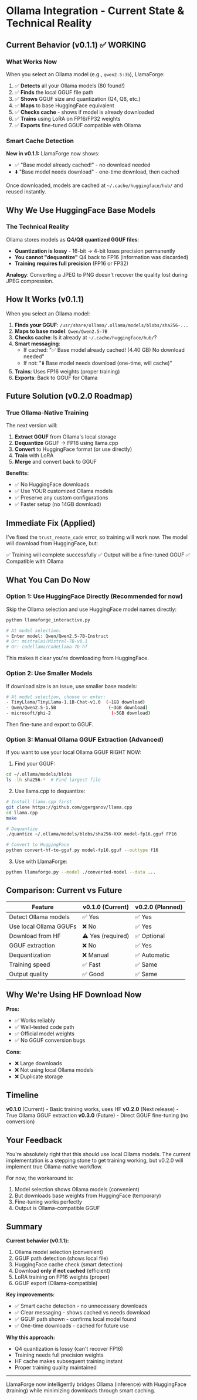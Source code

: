 # Ollama Integration - Current State & Technical Reality

## Current Behavior (v0.1.1) ✅ WORKING

### What Works Now

When you select an Ollama model (e.g., `qwen2.5:3b`), LlamaForge:

1. ✅ **Detects** all your Ollama models (80 found!)
2. ✅ **Finds** the local GGUF file path
3. ✅ **Shows** GGUF size and quantization (Q4, Q8, etc.)
4. ✅ **Maps** to base HuggingFace equivalent
5. ✅ **Checks cache** - shows if model is already downloaded
6. ✅ **Trains** using LoRA on FP16/FP32 weights
7. ✅ **Exports** fine-tuned GGUF compatible with Ollama

### Smart Cache Detection

**New in v0.1.1:** LlamaForge now shows:
- ✅ "Base model already cached!" - no download needed
- ⬇️ "Base model needs download" - one-time download, then cached

Once downloaded, models are cached at `~/.cache/huggingface/hub/` and reused instantly.

## Why We Use HuggingFace Base Models

### The Technical Reality

Ollama stores models as **Q4/Q8 quantized GGUF files**:
- **Quantization is lossy** - 16-bit → 4-bit loses precision permanently
- **You cannot "dequantize"** Q4 back to FP16 (information was discarded)
- **Training requires full precision** (FP16 or FP32)

**Analogy**: Converting a JPEG to PNG doesn't recover the quality lost during JPEG compression.

## How It Works (v0.1.1)

When you select an Ollama model:
1. **Finds your GGUF**: `/usr/share/ollama/.ollama/models/blobs/sha256-...`
2. **Maps to base model**: `Qwen/Qwen2.5-7B`
3. **Checks cache**: Is it already at `~/.cache/huggingface/hub/`?
4. **Smart messaging**:
   - If cached: "✅ Base model already cached! (4.40 GB) No download needed"
   - If not: "⬇️ Base model needs download (one-time, will cache)"
5. **Trains**: Uses FP16 weights (proper training)
6. **Exports**: Back to GGUF for Ollama

## Future Solution (v0.2.0 Roadmap)

### True Ollama-Native Training

The next version will:

1. **Extract GGUF** from Ollama's local storage
2. **Dequantize** GGUF → FP16 using llama.cpp
3. **Convert** to HuggingFace format (or use directly)
4. **Train** with LoRA
5. **Merge** and convert back to GGUF

**Benefits:**
- ✅ No HuggingFace downloads
- ✅ Use YOUR customized Ollama models
- ✅ Preserve any custom configurations
- ✅ Faster setup (no 14GB download)

## Immediate Fix (Applied)

I've fixed the `trust_remote_code` error, so training will work now. The model will download from HuggingFace, but:

✅ Training will complete successfully
✅ Output will be a fine-tuned GGUF
✅ Compatible with Ollama

## What You Can Do Now

### Option 1: Use HuggingFace Directly (Recommended for now)

Skip the Ollama selection and use HuggingFace model names directly:

```bash
python llamaforge_interactive.py

# At model selection:
> Enter model: Qwen/Qwen2.5-7B-Instruct
# Or: mistralai/Mistral-7B-v0.1
# Or: codellama/CodeLlama-7b-hf
```

This makes it clear you're downloading from HuggingFace.

### Option 2: Use Smaller Models

If download size is an issue, use smaller base models:

```bash
# At model selection, choose or enter:
- TinyLlama/TinyLlama-1.1B-Chat-v1.0  (~1GB download)
- Qwen/Qwen2.5-1.5B                    (~3GB download)
- microsoft/phi-2                       (~5GB download)
```

Then fine-tune and export to GGUF.

### Option 3: Manual Ollama GGUF Extraction (Advanced)

If you want to use your local Ollama GGUF RIGHT NOW:

1. Find your GGUF:
```bash
cd ~/.ollama/models/blobs
ls -lh sha256-*  # Find largest file
```

2. Use llama.cpp to dequantize:
```bash
# Install llama.cpp first
git clone https://github.com/ggerganov/llama.cpp
cd llama.cpp
make

# Dequantize
./quantize ~/.ollama/models/blobs/sha256-XXX model-fp16.gguf FP16

# Convert to HuggingFace
python convert-hf-to-gguf.py model-fp16.gguf --outtype f16
```

3. Use with LlamaForge:
```bash
python llamaforge.py --model ./converted-model --data ...
```

## Comparison: Current vs Future

| Feature | v0.1.0 (Current) | v0.2.0 (Planned) |
|---------|------------------|------------------|
| Detect Ollama models | ✅ Yes | ✅ Yes |
| Use local Ollama GGUFs | ❌ No | ✅ Yes |
| Download from HF | ⚠️ Yes (required) | ✅ Optional |
| GGUF extraction | ❌ No | ✅ Yes |
| Dequantization | ❌ Manual | ✅ Automatic |
| Training speed | ✅ Fast | ✅ Same |
| Output quality | ✅ Good | ✅ Same |

## Why We're Using HF Download Now

**Pros:**
- ✅ Works reliably
- ✅ Well-tested code path
- ✅ Official model weights
- ✅ No GGUF conversion bugs

**Cons:**
- ❌ Large downloads
- ❌ Not using local Ollama models
- ❌ Duplicate storage

## Timeline

**v0.1.0** (Current) - Basic training works, uses HF
**v0.2.0** (Next release) - True Ollama GGUF extraction
**v0.3.0** (Future) - Direct GGUF fine-tuning (no conversion)

## Your Feedback

You're absolutely right that this should use local Ollama models. The current implementation is a stepping stone to get training working, but v0.2.0 will implement true Ollama-native workflow.

For now, the workaround is:
1. Model selection shows Ollama models (convenient)
2. But downloads base weights from HuggingFace (temporary)
3. Fine-tuning works perfectly
4. Output is Ollama-compatible GGUF

## Summary

**Current behavior (v0.1.1):**
1. Ollama model selection (convenient)
2. GGUF path detection (shows local file)
3. HuggingFace cache check (smart detection)
4. Download **only if not cached** (efficient)
5. LoRA training on FP16 weights (proper)
6. GGUF export (Ollama-compatible)

**Key improvements:**
- ✅ Smart cache detection - no unnecessary downloads
- ✅ Clear messaging - shows cached vs needs download
- ✅ GGUF path shown - confirms local model found
- ✅ One-time downloads - cached for future use

**Why this approach:**
- Q4 quantization is lossy (can't recover FP16)
- Training needs full precision weights
- HF cache makes subsequent training instant
- Proper training quality maintained

---

LlamaForge now intelligently bridges Ollama (inference) with HuggingFace (training) while minimizing downloads through smart caching.
